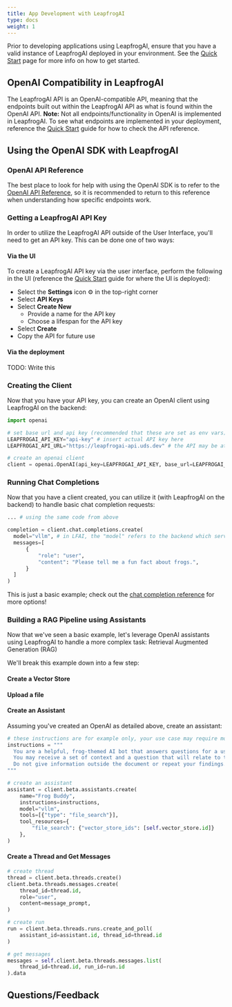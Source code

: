 ```yaml
---
title: App Development with LeapfrogAI
type: docs
weight: 1
---
```


Prior to developing applications using LeapfrogAI, ensure that you have a valid instance of LeapfrogAI deployed in your environment. See the [Quick Start](https://docs.leapfrog.ai/docs/local-deploy-guide/quick_start/) page for more info on how to get started.

## OpenAI Compatibility in LeapfrogAI

The LeapfrogAI API is an OpenAI-compatible API, meaning that the endpoints built out within the LeapfrogAI API as what is found within the OpenAI API. **Note:** Not all endpoints/functionality in OpenAI is implemented in LeapfrogAI. To see what endpoints are implemented in your deployment, reference the [Quick Start](https://docs.leapfrog.ai/docs/local-deploy-guide/quick_start/#checking-deployment) guide for how to check the API reference.

## Using the OpenAI SDK with LeapfrogAI

### OpenAI API Reference

The best place to look for help with using the OpenAI SDK is to refer to the [OpenAI API Reference](https://platform.openai.com/docs/api-reference/introduction), so it is recommended to return to this reference when understanding how specific endpoints work.

### Getting a LeapfrogAI API Key

In order to utilize the LeapfrogAI API outside of the User Interface, you'll need to get an API key. This can be done one of two ways:

#### Via the UI

To create a LeapfrogAI API key via the user interface, perform the following in the UI (reference the [Quick Start](https://docs.leapfrog.ai/docs/local-deploy-guide/quick_start/#checking-deployment) guide for where the UI is deployed):
- Select the **Settings** icon ⚙️ in the top-right corner
- Select **API Keys**
- Select **Create New**
  - Provide a name for the API key
  - Choose a lifespan for the API key
- Select **Create**
- Copy the API for future use

#### Via the deployment

TODO: Write this

### Creating the Client

Now that you have your API key, you can create an OpenAI client using LeapfrogAI on the backend:

```python
import openai

# set base url and api key (recommended that these are set as env vars)
LEAPFROGAI_API_KEY="api-key" # insert actual API key here
LEAPFROGAI_API_URL="https://leapfrogai-api.uds.dev" # the API may be at a different URL

# create an openai client
client = openai.OpenAI(api_key=LEAPFROGAI_API_KEY, base_url=LEAPFROGAI_API_URL+"/openai/v1")
```

### Running Chat Completions

Now that you have a client created, you can utilize it (with LeapfrogAI on the backend) to handle basic chat completion requests:

```python
... # using the same code from above

completion = client.chat.completions.create(
  model="vllm", # in LFAI, the "model" refers to the backend which services the model itself
  messages=[
      {
          "role": "user",
          "content": "Please tell me a fun fact about frogs.",
      }
  ]
)
```

This is just a basic example; check out the [chat completion reference](https://platform.openai.com/docs/api-reference/chat/create) for more options!

### Building a RAG Pipeline using Assistants

Now that we've seen a basic example, let's leverage OpenAI assistants using LeapfrogAI to handle a more complex task: Retrieval Augmented Generation (RAG)

We'll break this example down into a few step:

#### Create a Vector Store

#### Upload a file

#### Create an Assistant

Assuming you've created an OpenAI as detailed above, create an assistant:

```python
# these instructions are for example only, your use case may require more explicit directions
instructions = """
  You are a helpful, frog-themed AI bot that answers questions for a user. Keep your response short and direct.
  You may receive a set of context and a question that will relate to the context.
  Do not give information outside the document or repeat your findings.
"""

# create an assistant
assistant = client.beta.assistants.create(
    name="Frog Buddy",
    instructions=instructions,
    model="vllm",
    tools=[{"type": "file_search"}],
    tool_resources={
        "file_search": {"vector_store_ids": [self.vector_store.id]}
    },
)
```
#### Create a Thread and Get Messages

```python
# create thread
thread = client.beta.threads.create()
client.beta.threads.messages.create(
    thread_id=thread.id,
    role="user",
    content=message_prompt,
)

# create run
run = client.beta.threads.runs.create_and_poll(
    assistant_id=assistant.id, thread_id=thread.id
)

# get messages
messages = self.client.beta.threads.messages.list(
    thread_id=thread.id, run_id=run.id
).data

```


## Questions/Feedback

